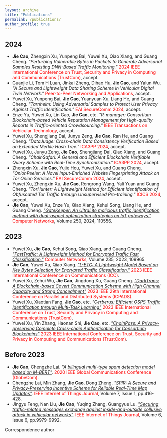 ```yaml
---
layout: archive
title: "Publications"
permalink: /publications/
author_profile: true
---
```



## 2024
* **Jie Cao**, Zhengxin Xu, Yunpeng Bai, Yuwei Xu, Qiao Xiang, and Guang Cheng. *"Perturbing Vulnerable Bytes in Packets to Generate Adversarial Samples Resisting DNN-Based Traffic Monitoring."* <span style="color:red;">2024 IEEE International Conference on Trust, Security and Privacy in Computing and Communications (TrustCom)</span>, accept.
* Guanjie Li, Tom H Luan, Jinkai Zheng, Dihao Hu, **Jie Cao**, and Yalun Wu. *"A Secure and Lightweight Data Sharing Scheme in Vehicular Digital Twin Network."* <span style="color:red;">Peer-to-Peer Networking and Applications</span>, accept.
* Yuwei	Xu, Yunpeng	Bai, **Jie Cao**, Yuanyuan	Xu, Liang	He, and Guang	Cheng. *"Tarnhelm: Using Adversarial Samples to Protect User Privacy Against Traffic Identification."* <span style="color:red;">EAI SecureComm 2024</span>, accept.
* Enze Yu, Yuwei Xu, Lin Gao, **Jie Cao**, etc. *"R-manager: Consortium Blockchain-based Vehicle Reputation Management for High-quality Reports in Traffic-oriented Crowdsourcing."* <span style="color:red;">IEEE Transactions on Vehicular Technology</span>, accept.
* Yuwei Xu, Shengjiang Dai, Junyu Zeng, **Jie Cao**, Ran He, and Guang Cheng. *"DataJudge: Cross-chain Data Consistency Verification Based on Extended Merkle Hash Tree."* <span style="color:red;">ICA3PP 2024</span>, accept.
* Yuwei Xu, Junyu Zeng, **Jie Cao**, Shengjiang Dai, Qiao Xiang, and Guang Cheng. *"ChainSafari: A General and Efficient Blockchain Verifiable Query Scheme with Real-Time Synchronization."* <span style="color:red;">ICA3PP 2024</span>, accept.
* Zhengxin Xu, **Jie Cao**, Yujie Hou, Yuwei Xu, and Guang Cheng. *"OnionPeeler: A Novel Input-Enriched Website Fingerprinting Attack on Tor Onion Services."* <span style="color:red;">EAI SecureComm 2024</span>, accept.
* Yuwei Xu, Zhengxin Xu, **Jie Cao**, Rongrong Wang, Yali Yuan and Guang Cheng. *"TorHunter: A Lightweight Method for Efficient Identification of Obfuscated Tor Traffic through Unsupervised Pre-training."* <span style="color:red;">ICICS 2024</span>, accept.
* **Jie Cao**, Yuwei Xu, Enze Yu, Qiao Xiang, Kehui Song, Liang He, and Guang Cheng. *["GateKeeper: An UltraLite malicious traffic identification method with dual-aspect optimization strategies on IoT gateways."](https://www.sciencedirect.com/science/article/abs/pii/S1389128624003888)* <span style="color:red;">Computer Networks</span>, Volume 250, 2024, 110556.


## 2023
* Yuwei Xu, **Jie Cao**, Kehui Song, Qiao Xiang, and Guang Cheng. *["FastTraffic: A Lightweight Method for Encrypted Traffic Fast Classification."](https://www.sciencedirect.com/science/article/pii/S1389128623004103)* <span style="color:red;">Computer Networks</span>, Volume 235, 2023, 109965.
* **Jie Cao**, Yuwei Xu, Qiao Xiang. *["L-ETC: A Lightweight Model Based on Key Bytes Selection for Encrypted Traffic Classification."](https://ieeexplore.ieee.org/abstract/document/10279015)* <span style="color:red;">2023 IEEE International Conference on Communications (ICC)</span>.
* Yuwei Xu, Zehui Wu, **Jie Cao**, Jingdong Xu, Guang Cheng. *["DarkTrans: A Blockchain-based Covert Communication Scheme with High Channel Capacity and Strong Concealment"](https://ieeexplore.ieee.org/document/10476008/)* <span style="color:red;">2023 IEEE 29th International Conference on Parallel and Distributed Systems (ICPADS)</span>.
* Yuwei Xu, Xiaotian Fang, **Jie Cao**, etc. *["Cerberus: Efficient OSPS Traffic Identification through Multi-Task Learning"](https://ieeexplore.ieee.org/abstract/document/10538745/)* <span style="color:red;">2023 IEEE International Conference on Trust, Security and Privacy in Computing and Communications (TrustCom)</span>.
* Yuwei Xu, Yin Zhang, Haonan Shi, **Jie Cao**, etc. *["ChainPass: A Privacy-preserving Complete Cross-chain Authentication for Consortium Blockchains"](https://ieeexplore.ieee.org/abstract/document/10538918)* <span style="color:red;">2023 IEEE International Conference on Trust, Security and Privacy in Computing and Communications (TrustCom)</span>.


## Before 2023
* **Jie Cao**, Chengzhe Lai. *["A bilingual multi-type spam detection model based on M-BERT"](https://ieeexplore.ieee.org/document/9347970).* <span style="color:red;">2020 IEEE Global Communications Conference (GlobeCom)</span>.
* Chengzhe Lai, Min Zhang, **Jie Cao**, Dong Zheng. *["SPIR: A Secure and Privacy-Preserving Incentive Scheme for Reliable Real-Time Map Updates"](https://ieeexplore.ieee.org/abstract/document/8896960).* <span style="color:red;">IEEE Internet of Things Journal</span>, Volume 7, Issue 1, pp.416-428.
* Jingyu Feng, Nan Liu, **Jie Cao**, Yuqing Zhang, Guangyue Lu. *["Securing traffic-related messages exchange against inside-and-outside collusive attack in vehicular networks"](https://ieeexplore.ieee.org/abstract/document/8790743/).* <span style="color:red;">IEEE Internet of Things Journal</span>, Volume 6, Issue 6, pp.9979-9992.

 Correspondence author 
